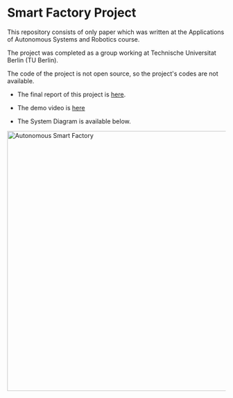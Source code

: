 # Smart Factory Project
This repository consists of only paper which was written at the Applications of Autonomous Systems and Robotics course.

The project was completed as a group working at Technische Universitat Berlin (TU Berlin).

The code of the project is not open source, so the project's codes are not available.

* The final report of this project is [here](https://github.com/sefeoglu/smart-factory/blob/master/APP-RAS-WS19_G4_FinalReport.pdf).

* The demo video is [here](https://drive.google.com/file/d/17okHRC3udLYjNEgmdH05jBAElI8i7SZp/view?usp=sharing) 

* The System Diagram is available below.

<img src="https://github.com/sefeoglu/smart-factory/blob/master/SDS_Architecture_Diagram-FINAL.png" alt="Autonomous Smart Factory" width="850" height="600">

